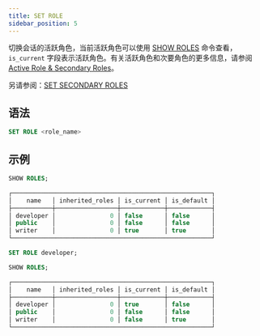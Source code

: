 ```yaml
---
title: SET ROLE
sidebar_position: 5
---
```


切换会话的活跃角色，当前活跃角色可以使用 [SHOW ROLES](04-user-show-roles.md) 命令查看，`is_current` 字段表示活跃角色。有关活跃角色和次要角色的更多信息，请参阅 [Active Role & Secondary Roles](/guides/security/access-control/roles#active-role--secondary-roles)。

另请参阅：[SET SECONDARY ROLES](04-user-set-2nd-roles.md)

## 语法

```sql
SET ROLE <role_name>
```

## 示例

```sql
SHOW ROLES;

┌───────────────────────────────────────────────────────┐
│    name   │ inherited_roles │ is_current │ is_default │
├───────────┼─────────────────┼────────────┼────────────┤
│ developer │               0 │ false      │ false      │
│ public    │               0 │ false      │ false      │
│ writer    │               0 │ true       │ true       │
└───────────────────────────────────────────────────────┘

SET ROLE developer;

SHOW ROLES;

┌───────────────────────────────────────────────────────┐
│    name   │ inherited_roles │ is_current │ is_default │
├───────────┼─────────────────┼────────────┼────────────┤
│ developer │               0 │ true       │ false      │
│ public    │               0 │ false      │ false      │
│ writer    │               0 │ false      │ true       │
└───────────────────────────────────────────────────────┘
```